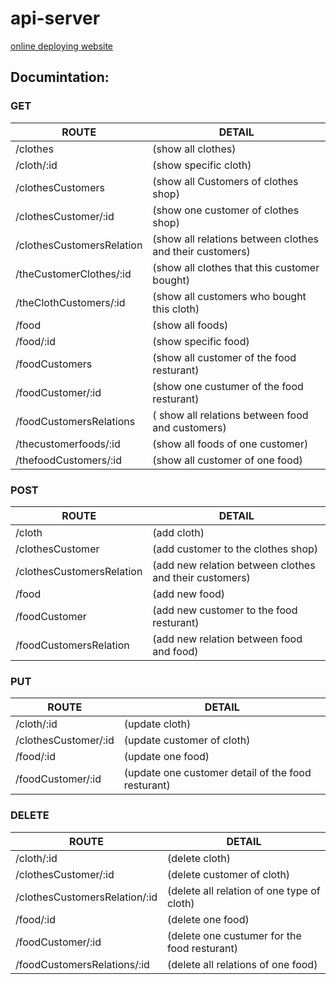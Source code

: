 # api-server
 
 [online deploying website](https://api-server-oydz.onrender.com/)

 ## Documintation:
 ### GET
 | ROUTE|DETAIL|
 |------|------|
 | /clothes| (show all clothes) |
 | /cloth/:id| (show specific cloth) |
 | /clothesCustomers |  (show all Customers of clothes shop) |
 | /clothesCustomer/:id | (show one customer of clothes shop) |
 | /clothesCustomersRelation |  (show all relations between clothes and their customers)|
 | /theCustomerClothes/:id |  (show all clothes that this customer bought)|
 | /theClothCustomers/:id  | (show all customers who bought this cloth)|
 | /food | (show all foods) |
 | /food/:id | (show specific food)|
 | /foodCustomers | (show all customer of the food resturant)|
 | /foodCustomer/:id | (show one custumer of the food resturant)|
 | /foodCustomersRelations | ( show all relations between food and customers)|
 | /thecustomerfoods/:id |  (show all foods of one customer)|
 | /thefoodCustomers/:id |  (show all customer of one food)|

 ### POST

 | ROUTE|DETAIL|
 |------|------|
 | /cloth | (add cloth)|
 | /clothesCustomer | (add customer to the clothes shop)|
 | /clothesCustomersRelation | (add new relation between clothes and their customers)|
 | /food | (add new food)|
 | /foodCustomer | (add new customer to the food resturant)|
 | /foodCustomersRelation | (add new relation between food and food)|

 
 ### PUT

 | ROUTE|DETAIL|
 |------|------|
 | /cloth/:id | (update cloth) |
 | /clothesCustomer/:id |(update customer of cloth)|
 | /food/:id | (update one food)|
 | /foodCustomer/:id | (update one customer detail of the food resturant)|

 
 ### DELETE
 
 | ROUTE|DETAIL|
 |------|------|
 | /cloth/:id| (delete cloth)|
 | /clothesCustomer/:id |(delete customer of cloth)|
 | /clothesCustomersRelation/:id |(delete all relation of one type of cloth)|
 | /food/:id  |(delete one food)|
 | /foodCustomer/:id | (delete one custumer for the food resturant)|
 | /foodCustomersRelations/:id |(delete all relations of one food)|
